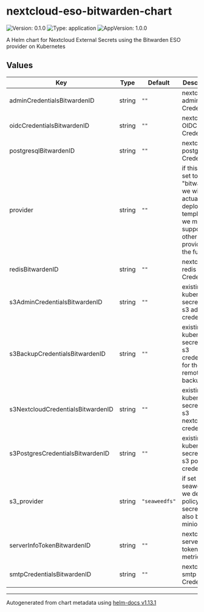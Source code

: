 # nextcloud-eso-bitwarden-chart

![Version: 0.1.0](https://img.shields.io/badge/Version-0.1.0-informational?style=flat-square) ![Type: application](https://img.shields.io/badge/Type-application-informational?style=flat-square) ![AppVersion: 1.0.0](https://img.shields.io/badge/AppVersion-1.0.0-informational?style=flat-square)

A Helm chart for Nextcloud External Secrets using the Bitwarden ESO provider on Kubernetes

## Values

| Key | Type | Default | Description |
|-----|------|---------|-------------|
| adminCredentialsBitwardenID | string | `""` | nextcloud admin Credentials |
| oidcCredentialsBitwardenID | string | `""` | nextcloud OIDC Credentials |
| postgresqlBitwardenID | string | `""` | nextcloud postgres Credentials |
| provider | string | `""` | if this is not set to "bitwarden", we will not actually deploy any templates we may support other secret providers in the future |
| redisBitwardenID | string | `""` | nextcloud redis Credentials |
| s3AdminCredentialsBitwardenID | string | `""` | existing kubernetes secret with s3 admin credentials |
| s3BackupCredentialsBitwardenID | string | `""` | existing kubernetes secret with s3 credentials for the remote backups |
| s3NextcloudCredentialsBitwardenID | string | `""` | existing kubernetes secret with s3 nextcloud credentials |
| s3PostgresCredentialsBitwardenID | string | `""` | existing kubernetes secret with s3 postgres credentials |
| s3_provider | string | `"seaweedfs"` | if set to seaweedfs we deploy a policy secret. can also be minio |
| serverInfoTokenBitwardenID | string | `""` | nextcloud server info token for metrics |
| smtpCredentialsBitwardenID | string | `""` | nextcloud smtp Credentials |

----------------------------------------------
Autogenerated from chart metadata using [helm-docs v1.13.1](https://github.com/norwoodj/helm-docs/releases/v1.13.1)
